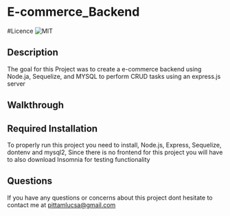 # E-commerce_Backend
#Licence
![MIT](https://img.shields.io/badge/license-MIT-brightgreen)

## Description
 The goal for this Project was to create a e-commerce backend using Node.ja, Sequelize, and MYSQL to perform CRUD tasks using an express.js server
 
## Walkthrough

## Required Installation
To properly run this project you need to install, Node.js, Express, Sequelize, dontenv and mysql2, Since there is no frontend for this project you will have to also download Insomnia for testing functionality

## Questions

If you have any questions or concerns about this project dont hesitate to contact me at pittamlucsa@gmail.com
